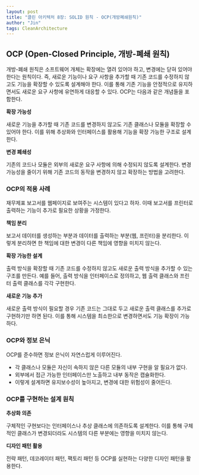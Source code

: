 ```yaml
---
layout: post
title: "클린 아키텍처 8장: SOLID 원칙 - OCP(개방폐쇄원칙)"
author: "Jin"
tags: CleanArchitecture
---
```

## OCP (Open-Closed Principle, 개방-폐쇄 원칙)

개방-폐쇄 원칙은 소프트웨어 개체는 확장에는 열려 있어야 하고, 변경에는 닫혀 있어야 한다는 원칙이다. 즉, 새로운 기능이나 요구 사항을 추가할 때 기존 코드를 수정하지 않고도 기능을 확장할 수 있도록 설계해야 한다. 이를 통해 기존 기능을 안정적으로 유지하면서도 새로운 요구 사항에 유연하게 대응할 수 있다. OCP는 다음과 같은 개념들을 포함한다.

**확장 가능성**

새로운 기능을 추가할 때 기존 코드를 변경하지 않고도 기존 클래스나 모듈을 확장할 수 있어야 한다.
이를 위해 추상화와 인터페이스를 활용해 기능을 확장 가능한 구조로 설계한다.

**변경 폐쇄성**

기존의 코드나 모듈은 외부의 새로운 요구 사항에 의해 수정되지 않도록 설계한다.
변경 가능성을 줄이기 위해 기존 코드의 동작을 변경하지 않고 확장하는 방법을 고려한다.

### OCP의 적용 사례

재무제표 보고서를 웹페이지로 보여주는 시스템이 있다고 하자. 이때 보고서를 프린터로 출력하는 기능이 추가로 필요한 상황을 가정한다.

**책임 분리**

보고서 데이터를 생성하는 부분과 데이터를 출력하는 부분(웹, 프린터)을 분리한다.
이렇게 분리하면 한 책임에 대한 변경이 다른 책임에 영향을 미치지 않는다.

**확장 가능한 설계**

출력 방식을 확장할 때 기존 코드를 수정하지 않고도 새로운 출력 방식을 추가할 수 있는 구조를 만든다.
예를 들어, 출력 방식을 인터페이스로 정의하고, 웹 출력 클래스와 프린터 출력 클래스를 각각 구현한다.

**새로운 기능 추가**

새로운 출력 방식이 필요할 경우 기존 코드는 그대로 두고 새로운 출력 클래스를 추가로 구현하기만 하면 된다. 이를 통해 시스템을 최소한으로 변경하면서도 기능 확장이 가능하다.

### OCP와 정보 은닉

OCP를 준수하면 정보 은닉이 자연스럽게 이루어진다.

- 각 클래스나 모듈은 자신이 속하지 않은 다른 모듈의 내부 구현을 알 필요가 없다.
- 외부에서 접근 가능한 인터페이스만 노출하고 내부 동작은 캡슐화한다.
- 이렇게 설계하면 유지보수성이 높아지고, 변경에 대한 위험성이 줄어든다.

### OCP를 구현하는 설계 원칙

**추상화 의존**

구체적인 구현보다는 인터페이스나 추상 클래스에 의존하도록 설계한다.
이를 통해 구체적인 클래스가 변경되더라도 시스템의 다른 부분에는 영향을 미치지 않는다.

**디자인 패턴 활용**

전략 패턴, 데코레이터 패턴, 팩토리 패턴 등 OCP를 실현하는 다양한 디자인 패턴을 활용한다.
